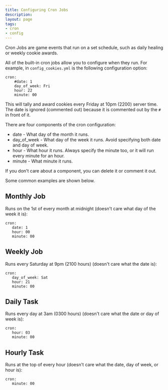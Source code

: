 ```yaml
---
title: Configuring Cron Jobs
description:
layout: page
tags: 
- cron
- config
---
```


Cron Jobs are game events that run on a set schedule, such as daily healing or weekly cookie awards.

All of the built-in cron jobs allow you to configure when they run.  For example, in `config_cookies.yml` is the following configuration option:

    cron:
        #date: 1
        day_of_week: Fri
        hour: 22
        minute: 00

This will tally and award cookies every Friday at 10pm (2200) server time.  The date is ignored (commented out) because it is commented out by the `#` in front of it.

There are four components of the cron configuration:

* date - What day of the month it runs. 
* day\_of\_week - What day of the week it runs.  Avoid specifying both date and day of week.
* hour - What hour it runs.  Always specify the minute too, or it will run every minute for an hour.
* minute - What minute it runs.

If you don't care about a component, you can delete it or comment it out.  

Some common examples are shown below.

## Monthly Job

Runs on the 1st of every month at midnight (doesn't care what day of the week it is):

    cron:
       date: 1
       hour: 00
       minute: 00

## Weekly Job

Runs every Saturday at 9pm (2100 hours) (doesn't care what the date is):

    cron:
       day_of_week: Sat
       hour: 21
       minute: 00
   
## Daily Task

Runs every day at 3am (0300 hours) (doesn't care what the date or day of week is):

    cron:
       hour: 03
       minute: 00

## Hourly Task

Runs at the top of every hour (doesn't care what the date, day of week, or hour is):

    cron:
       minute: 00